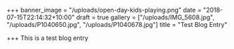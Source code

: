 +++
banner_image = "/uploads/open-day-kids-playing.png"
date = "2018-07-15T22:14:32+10:00"
draft = true
gallery = ["/uploads/IMG_5608.jpg", "/uploads/P1040650.jpg", "/uploads/P1040678.jpg"]
title = "Test Blog Entry"

+++
This is a test blog entry